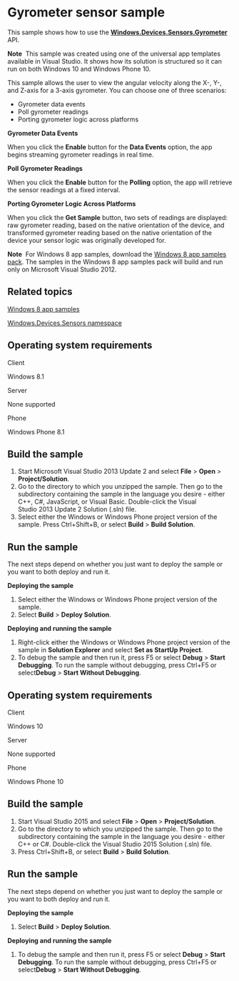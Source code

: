 Gyrometer sensor sample
=======================

This sample shows how to use the [**Windows.Devices.Sensors.Gyrometer**](http://msdn.microsoft.com/library/windows/apps/br225718) API.

**Note**  This sample was created using one of the universal app templates available in Visual Studio. It shows how its solution is structured so it can run on both Windows 10 and Windows Phone 10.

This sample allows the user to view the angular velocity along the X-, Y-, and Z-axis for a 3-axis gyrometer. You can choose one of three scenarios:

-   Gyrometer data events
-   Poll gyrometer readings
-   Porting gyrometer logic across platforms

**Gyrometer Data Events**

When you click the **Enable** button for the **Data Events** option, the app begins streaming gyrometer readings in real time.

**Poll Gyrometer Readings**

When you click the **Enable** button for the **Polling** option, the app will retrieve the sensor readings at a fixed interval.

**Porting Gyrometer Logic Across Platforms**

When you click the **Get Sample** button, two sets of readings are displayed: raw gyrometer reading, based on the native orientation of the device, and transformed gyrometer reading based on the native orientation of the device your sensor logic was originally developed for.

**Note**  For Windows 8 app samples, download the [Windows 8 app samples pack](http://go.microsoft.com/fwlink/p/?LinkId=301698). The samples in the Windows 8 app samples pack will build and run only on Microsoft Visual Studio 2012.

Related topics
--------------

[Windows 8 app samples](http://go.microsoft.com/fwlink/p/?LinkID=227694)

[Windows.Devices.Sensors namespace](http://go.microsoft.com/fwlink/p/?linkid=241981)

Operating system requirements
-----------------------------

Client

Windows 8.1

Server

None supported

Phone

Windows Phone 8.1

Build the sample
----------------

1.  Start Microsoft Visual Studio 2013 Update 2 and select **File** \> **Open** \> **Project/Solution**.
2.  Go to the directory to which you unzipped the sample. Then go to the subdirectory containing the sample in the language you desire - either C++, C\#, JavaScript, or Visual Basic. Double-click the Visual Studio 2013 Update 2 Solution (.sln) file.
3.  Select either the Windows or Windows Phone project version of the sample. Press Ctrl+Shift+B, or select **Build** \> **Build Solution**.

Run the sample
--------------

The next steps depend on whether you just want to deploy the sample or you want to both deploy and run it.

**Deploying the sample**

1.  Select either the Windows or Windows Phone project version of the sample.
2.  Select **Build** \> **Deploy Solution**.

**Deploying and running the sample**

1.  Right-click either the Windows or Windows Phone project version of the sample in **Solution Explorer** and select **Set as StartUp Project**.
2.  To debug the sample and then run it, press F5 or select **Debug** \> **Start Debugging**. To run the sample without debugging, press Ctrl+F5 or select**Debug** \> **Start Without Debugging**.

Operating system requirements
-----------------------------

Client

Windows 10

Server

None supported

Phone

Windows Phone 10

Build the sample
----------------

1.  Start Visual Studio 2015 and select **File** \> **Open** \> **Project/Solution**.
2.  Go to the directory to which you unzipped the sample. Then go to the subdirectory containing the sample in the language you desire - either C++ or C\#. Double-click the Visual Studio 2015 Solution (.sln) file.
3.  Press Ctrl+Shift+B, or select **Build** \> **Build Solution**.

Run the sample
--------------

The next steps depend on whether you just want to deploy the sample or you want to both deploy and run it.

**Deploying the sample**

1.  Select **Build** \> **Deploy Solution**.

**Deploying and running the sample**

1.  To debug the sample and then run it, press F5 or select **Debug** \> **Start Debugging**. To run the sample without debugging, press Ctrl+F5 or select**Debug** \> **Start Without Debugging**.
